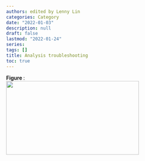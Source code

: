 ```yaml
---
authors: edited by Lenny Lin
categories: Category
date: "2022-01-03"
description: null
draft: false
lastmod: "2022-01-24"
series: 
tags: []
title: Analysis troubleshooting
toc: true
---
```


<figcaption><b>Figure </b>: </figcaption>
<img width ="360" height= "200" src = "/docs/images/"/>




<!--more-->


